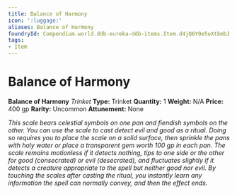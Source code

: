 ```yaml
---
title: Balance of Harmony
icon: ':luggage:'
aliases: Balance of Harmony
foundryId: Compendium.world.ddb-eureka-ddb-items.Item.d4jQ6Y9e5uXtbmbJ
tags:
- Item
---
```


# Balance of Harmony

**Balance of Harmony**
_Trinket_
**Type:** Trinket
**Quantity:** 1
**Weight:** N/A
**Price:** 400 gp
**Rarity:** Uncommon
**Attunement:** None

*This scale bears celestial symbols on one pan and fiendish symbols on the other. You can use the scale to cast detect evil and good as a ritual. Doing so requires you to place the scale on a solid surface, then sprinkle the pans with holy water or place a transparent gem worth 100 gp in each pan. The scale remains motionless if it detects nothing, tips to one side or the other for good (consecrated) or evil (desecrated), and fluctuates slightly if it detects a creature appropriate to the spell but neither good nor evil. By touching the scales after casting the ritual, you instantly learn any information the spell can normally convey, and then the effect ends.*